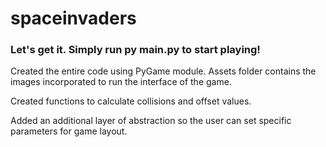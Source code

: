 # spaceinvaders

### Let's get it. Simply run py main.py to start playing!

Created the entire code using PyGame module.  Assets folder contains the images incorporated to run
the interface of the game.

Created functions to calculate collisions and offset values.

Added an additional layer of abstraction so the user can set specific parameters for game layout.


